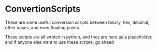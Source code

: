 # ConvertionScripts
These are some useful conversion scripts between binary, hex, decimal, other bases, and even floating points

These scripts are all written in python, and they are here as a 
placeholder, and if anyone else want to use these scripts, go ahead
